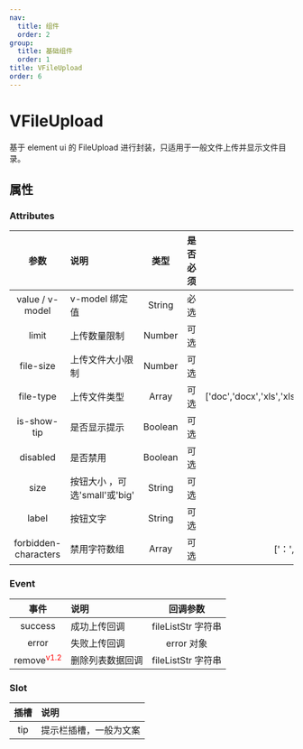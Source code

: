 ```yaml
---
nav:
  title: 组件
  order: 2
group:
  title: 基础组件
  order: 1
title: VFileUpload
order: 6
---
```


# VFileUpload

基于 element ui 的 FileUpload 进行封装，只适用于一般文件上传并显示文件目录。

## 属性

### Attributes

|      参数       | 说明                          |  类型   | 是否必须 |                      默认值                       |
| :-------------: | :---------------------------- | :-----: | :------: | :-----------------------------------------------: |
| value / v-model | v-model 绑定值                | String  |   必选   |                        ''                         |
|      limit      | 上传数量限制                  | Number  |   可选   |                         5                         |
|    file-size     | 上传文件大小限制              | Number  |   可选   |                         5                         |
|    file-type     | 上传文件类型                  |  Array  |   可选   | ['doc','docx','xls','xlsx','ppt','pptx','txt','pdf','png','jpg'] |
|    is-show-tip    | 是否显示提示                  | Boolean |   可选   |                       true                        |
|    disabled     | 是否禁用                      | Boolean |   可选   |                       false                       |
|      size       | 按钮大小 ，可选'small'或'big' | String  |   可选   |                      'small'                      |
|      label      | 按钮文字                      | String  |   可选   |                        ''                         |
|    forbidden-characters     | 禁用字符数组       | Array  |   可选   |  ['：', '？', '，', '！', '；']                     |

### Event

|   事件   | 说明         |      回调参数      |
| :------: | :----------- | :----------------: |
| success  | 成功上传回调 | fileListStr 字符串 |
|  error   | 失败上传回调 |     error 对象     |
|  remove<sup style="color: red">v1.2</sup>   | 删除列表数据回调 |  fileListStr 字符串     |

### Slot

| 插槽 | 说明                         |
| :--: | :--------------------------- |
| tip  | 提示栏插槽，一般为<span>文案 |
